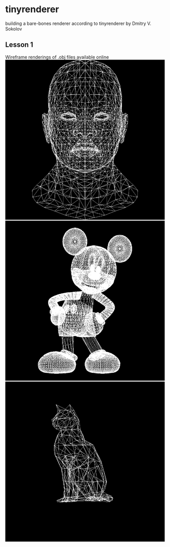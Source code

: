 # tinyrenderer
building a bare-bones renderer according to tinyrenderer by Dmitry V. Sokolov

## Lesson 1

Wireframe renderings of .obj files available online
![head](images/wireframe/head.png)
![mickey](images/wireframe/mickey.png)
![cat](images/wireframe/cat.png)